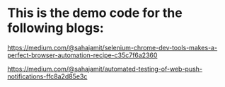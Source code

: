 # This is the demo code for the following blogs:

https://medium.com/@sahajamit/selenium-chrome-dev-tools-makes-a-perfect-browser-automation-recipe-c35c7f6a2360

https://medium.com/@sahajamit/automated-testing-of-web-push-notifications-ffc8a2d85e3c